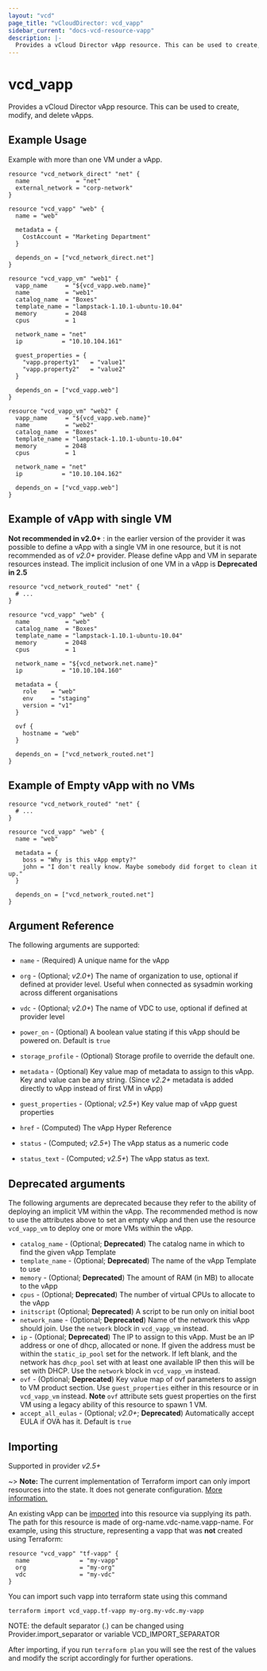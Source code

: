 ```yaml
---
layout: "vcd"
page_title: "vCloudDirector: vcd_vapp"
sidebar_current: "docs-vcd-resource-vapp"
description: |-
  Provides a vCloud Director vApp resource. This can be used to create, modify, and delete vApps.
---
```


# vcd\_vapp

Provides a vCloud Director vApp resource. This can be used to create,
modify, and delete vApps.

## Example Usage

Example with more than one VM under a vApp.

```hcl
resource "vcd_network_direct" "net" {
  name             = "net"
  external_network = "corp-network"
}

resource "vcd_vapp" "web" {
  name = "web"

  metadata = {
    CostAccount = "Marketing Department"
  }

  depends_on = ["vcd_network_direct.net"]
}

resource "vcd_vapp_vm" "web1" {
  vapp_name     = "${vcd_vapp.web.name}"
  name          = "web1"
  catalog_name  = "Boxes"
  template_name = "lampstack-1.10.1-ubuntu-10.04"
  memory        = 2048
  cpus          = 1

  network_name = "net"
  ip           = "10.10.104.161"

  guest_properties = {
    "vapp.property1"   = "value1"
    "vapp.property2"   = "value2"
  }

  depends_on = ["vcd_vapp.web"]
}

resource "vcd_vapp_vm" "web2" {
  vapp_name     = "${vcd_vapp.web.name}"
  name          = "web2"
  catalog_name  = "Boxes"
  template_name = "lampstack-1.10.1-ubuntu-10.04"
  memory        = 2048
  cpus          = 1

  network_name = "net"
  ip           = "10.10.104.162"

  depends_on = ["vcd_vapp.web"]
}
```

## Example of vApp with single VM

**Not recommended in v2.0+** : in the earlier version of the provider it was possible to define a vApp with a single VM in one resource, but it is not recommended as of *v2.0+* provider. Please define vApp and VM in separate resources instead.
The implicit inclusion of one VM in a vApp is **Deprecated in 2.5**

```hcl
resource "vcd_network_routed" "net" {
  # ...
}

resource "vcd_vapp" "web" {
  name          = "web"
  catalog_name  = "Boxes"
  template_name = "lampstack-1.10.1-ubuntu-10.04"
  memory        = 2048
  cpus          = 1

  network_name = "${vcd_network.net.name}"
  ip           = "10.10.104.160"

  metadata = {
    role    = "web"
    env     = "staging"
    version = "v1"
  }

  ovf {
    hostname = "web"
  }

  depends_on = ["vcd_network_routed.net"]
}
```

## Example of Empty vApp with no VMs

```hcl
resource "vcd_network_routed" "net" {
  # ...
}

resource "vcd_vapp" "web" {
  name = "web"

  metadata = {
    boss = "Why is this vApp empty?"
    john = "I don't really know. Maybe somebody did forget to clean it up."
  }

  depends_on = ["vcd_network_routed.net"]
}
```

## Argument Reference

The following arguments are supported:

* `name` - (Required) A unique name for the vApp
* `org` - (Optional; *v2.0+*) The name of organization to use, optional if defined at provider level. Useful when connected as sysadmin working across different organisations
* `vdc` - (Optional; *v2.0+*) The name of VDC to use, optional if defined at provider level
* `power_on` - (Optional) A boolean value stating if this vApp should be powered on. Default is `true`
* `storage_profile` - (Optional) Storage profile to override the default one.
* `metadata` - (Optional) Key value map of metadata to assign to this vApp. Key and value can be any string. (Since *v2.2+* metadata is added directly to vApp instead of first VM in vApp)
* `guest_properties` - (Optional; *v2.5+*) Key value map of vApp guest properties

* `href` - (Computed) The vApp Hyper Reference
* `status` - (Computed; *v2.5+*) The vApp status as a numeric code
* `status_text` - (Computed; *v2.5+*) The vApp status as text.

## Deprecated arguments

The following arguments are deprecated because they refer to the ability of deploying an implicit VM within the vApp.
The recommended method is now to use the attributes above to set an empty vApp and then use the resource `vcd_vapp_vm`
to deploy one or more VMs within the vApp.

* `catalog_name` - (Optional; **Deprecated**) The catalog name in which to find the given vApp Template
* `template_name` - (Optional; **Deprecated**) The name of the vApp Template to use
* `memory` - (Optional; **Deprecated**) The amount of RAM (in MB) to allocate to the vApp
* `cpus` - (Optional; **Deprecated**) The number of virtual CPUs to allocate to the vApp
* `initscript` (Optional; **Deprecated**) A script to be run only on initial boot
* `network_name` - (Optional; **Deprecated**) Name of the network this vApp should join. Use the `network` block in `vcd_vapp_vm` instead.
* `ip` - (Optional; **Deprecated**) The IP to assign to this vApp. Must be an IP address or
  one of dhcp, allocated or none. If given the address must be within the
  `static_ip_pool` set for the network. If left blank, and the network has
  `dhcp_pool` set with at least one available IP then this will be set with
  DHCP.  Use the `network` block in `vcd_vapp_vm` instead.
* `ovf` - (Optional; **Deprecated**) Key value map of ovf parameters to assign to VM product section. Use `guest_properties` either in this resource or in `vcd_vapp_vm` instead.
   **Note** `ovf` attribute sets guest properties on the first VM using a legacy ability of this resource to spawn 1 VM.
* `accept_all_eulas` - (Optional; *v2.0+*; **Deprecated**) Automatically accept EULA if OVA has it. Default is `true`


## Importing

Supported in provider *v2.5+*

~> **Note:** The current implementation of Terraform import can only import resources into the state. It does not generate
configuration. [More information.][docs-import]

An existing vApp can be [imported][docs-import] into this resource via supplying its path.
The path for this resource is made of org-name.vdc-name.vapp-name.
For example, using this structure, representing a vapp that was **not** created using Terraform:

```hcl
resource "vcd_vapp" "tf-vapp" {
  name              = "my-vapp"
  org               = "my-org"
  vdc               = "my-vdc"
}
```

You can import such vapp into terraform state using this command

```
terraform import vcd_vapp.tf-vapp my-org.my-vdc.my-vapp
```

NOTE: the default separator (.) can be changed using Provider.import_separator or variable VCD_IMPORT_SEPARATOR

[docs-import]:https://www.terraform.io/docs/import/

After importing, if you run `terraform plan` you will see the rest of the values and modify the script accordingly for
further operations.


